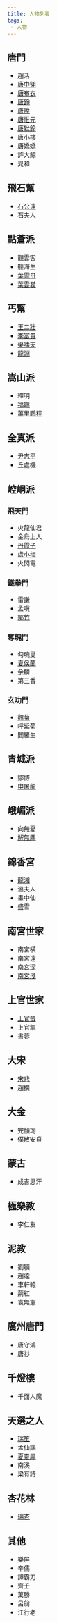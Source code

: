 ```yaml
---
title: 人物列表
tags:
 - 人物
---
```


## 唐門
- 趙活
- [唐中翎](master)
- [唐布衣](brother1)
- [唐錚](brother2)
- [唐陞](brother3)
- [唐惟元](brother4)
- [唐默鈴](girl0)
- 唐小樓
- 唐嬌嬌
- 許大鯨
- 晁和

## 飛石幫
- [石公遠](special7)
- 石夫人

## 點蒼派
- 觀雲客
- 聽海生
- [葉雲舟](special3)
- [葉雲裳](girl2)

## 丐幫
- [王二壯](special401)
- [李富貴](special809)
- [樊嘯天](special4)
- [龍淵](special2)

## 嵩山派
- 釋明
- [福韞](special206)
- [萬里鵬程](special6)

## 全真派
- [尹志平](special205)
- 丘處機

## 崆峒派

### 飛天門
- 火龍仙君
- 金烏上人
- [丹霞子](special404)
- [虞小梅](girl3)
- 火閃電

### 鐵拳門
- 雷謙
- 孟嗔
- [郁竹](girl6)

### 奪魄門
- 勾魂叟
- [夏侯蘭](girl5)
- 余麟
- 第三香

### 玄功門
- [魏菊](girl7)
- 呼延菊
- 閻羅生

## 青城派
- 鄒博
- [申屠龍](special405)

## 峨嵋派
- 向無憂
- [解無塵](special808)

## 錦香宮
- [龍湘](girl8)
- 溫夫人
- 畫中仙
- 盛雪

## 南宮世家
- 南宮橫
- 南宮遠
- [南宮深](special102)
- [南宮淺](special103)

## 上官世家
- [上官螢](girl4)
- 上官隼
- 書蓉

## 大宋
- [宋悲](special800)
- 趙擴

## 大金
- 完顏珣
- 僕散安貞

## 蒙古
- 成吉思汗

## 極樂教
- 李仁友

## 泥教
- 劉顎
- 趙逵
- 車軒轅
- 荊紅
- 袁無憲

## 廣州唐門
- 唐守鴻
- 唐衫

## 千燈樓
- 千面人魔

## 天選之人
- [瑞笙](special999)
- 孟仙謠
- [夏靈犀](special825)
- 南溪
- 梁有詩

## 杏花林
- [瑞杏](girl1)

## 其他
- 樂屏
- 辛儒
- 譚霸刀
- 齊壬
- 萬勝
- 呂翁
- 江行老